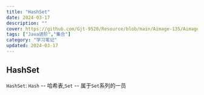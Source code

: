 ```yaml
---
title: "HashSet"
date: 2024-03-17
description: ""
cover: https://github.com/Gjt-9520/Resource/blob/main/Aimage-135/Aimage81.jpg?raw=true
tags: ["Java进阶","集合"]
category: "学习笔记"
updated: 2024-03-17
---
```


## HashSet

`HashSet`: `Hash` -- 哈希表,`Set` -- 属于`Set`系列的一员